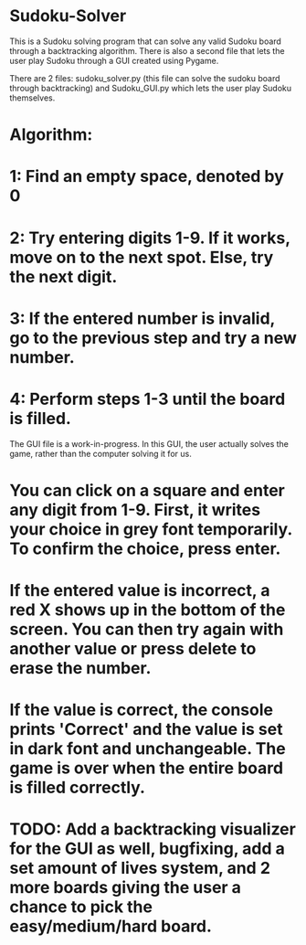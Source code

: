 # Sudoku-Solver
This is a Sudoku solving program that can solve any valid Sudoku board through a backtracking algorithm. There is also a second file that lets the user play Sudoku through a GUI created using Pygame.

There are 2 files: sudoku_solver.py (this file can solve the sudoku board through backtracking) and Sudoku_GUI.py which lets the user play Sudoku themselves.

# Algorithm:
# 1: Find an empty space, denoted by 0
# 2: Try entering digits 1-9. If it works, move on to the next spot. Else, try the next digit.
# 3: If the entered number is invalid, go to the previous step and try a new number.
# 4: Perform steps 1-3 until the board is filled.

The GUI file is a work-in-progress. In this GUI, the user actually solves the game, rather than the computer solving it for us.
# You can click on a square and enter any digit from 1-9. First, it writes your choice in grey font temporarily. To confirm the choice, press enter.
# If the entered value is incorrect, a red X shows up in the bottom of the screen. You can then try again with another value or press delete to erase the number.
# If the value is correct, the console prints 'Correct' and the value is set in dark font and unchangeable. The game is over when the entire board is filled correctly.
# TODO: Add a backtracking visualizer for the GUI as well, bugfixing, add a set amount of lives system, and 2 more boards giving the user a chance to pick the easy/medium/hard board.
